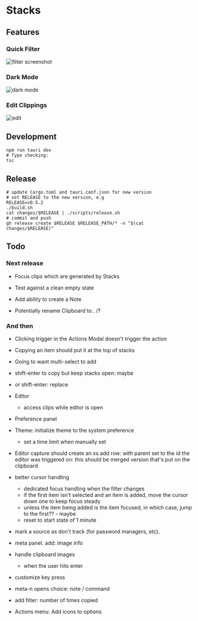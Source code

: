 # Stacks

## Features

### Quick Filter

![filter screenshot](./docs/screenshots/filter.webp)

### Dark Mode

![dark mode](./docs/screenshots/dark-mode.webp)

### Edit Clippings

![edit](./docs/screenshots/edit.webp)

## Development

```
npm run tauri dev
# Type checking:
tsc
```

## Release

```
# update Cargo.toml and tauri.conf.json for new version
# set RELEASE to the new version, e.g
RELEASE=v0.5.2
./build.sh
cat changes/$RELEASE | ./scripts/release.sh
# commit and push
gh release create $RELEASE $RELEASE_PATH/* -n "$(cat changes/$RELEASE)"
```

## Todo

### Next release

- Focus clips which are generated by Stacks

- Test against a clean empty state

- Add ability to create a Note

- Potentially rename Clipboard to.. /?

### And then

- Clicking trigger in the Actions Modal doesn't trigger the action

- Copying an item should put it at the top of stacks

- Going to want multi-select to add

- shift-enter to copy but keep stacks open: maybe
- or shift-enter: replace

- Editor
    - access clips while editor is open

- Preference panel

- Theme: initialize theme to the system preference
    - set a time limit when manually set

- Editor capture should create an xs.add row: with parent set to the id the
  editor was triggered on: this should be merged version that's put on the
  clipboard

- better cursor handling
    - dedicated focus handling when the filter changes
    - if the first item isn't selected and an item is added, move the cursor
      down one to keep focus steady
    - unless the item being added is the item focused, in which case, jump to
      the first?? - maybe
    - reset to start state of 1 minute

- mark a source as don't track (for password managers, etc).

- meta panel. add: image info

- handle clipboard images
    - when the user hits enter

- customize key press
- meta-n opens choice: note / command
- add filter: number of times copied

- Actions menu: Add icons to options

